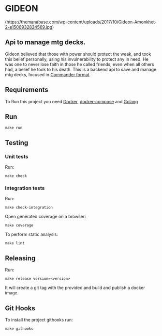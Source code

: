 # GIDEON

(https://themanabase.com/wp-content/uploads/2017/10/Gideon-Amonkhet-2-e1506932824569.jpg)

## Api to manage mtg decks.

Gideon believed that those with power should protect the weak, and took this belief personally, using his invulnerability to protect any in need. He was one to never lose faith in those he called friends, even when all others had, a belief he took to his death.
This is a backend api to save and manage mtg decks, focused in [Commander format](https://magic.wizards.com/pt-br/content/commander-format).


## Requirements

To Run this project you need [Docker](https://www.docker.com/), [docker-compose](https://docs.docker.com/compose/) and [Golang](https://golang.org/doc/install)

## Run
```
make run
```

## Testing

### Unit tests

Run:

```
make check
```

### Integration tests

Run:

```
make check-integration
```

Open generated coverage on a browser:

```
make coverage
```
To perform static analysis:

```
make lint
```

## Releasing

Run:

```
make release version=<version>
```

It will create a git tag with the provided **<version>**
and build and publish a docker image.

## Git Hooks

To install the project githooks run:

```
make githooks
```
